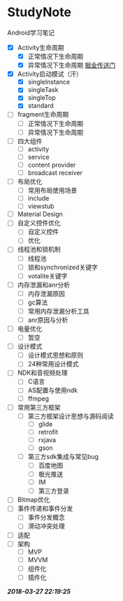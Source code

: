 # StudyNote
Android学习笔记
- [x] Activity生命周期
  - [x] 正常情况下生命周期
  - [x] 异常情况下生命周期
     [掘金传送门](https://juejin.im/post/5abb5cf751882555770c8561)
- [x] Activity启动模试（汗）
  - [x] singleInstance
  - [x] singleTask
  - [x] singleTop
  - [x] standard
- [ ] fragment生命周期  
   - [ ] 正常情况下生命周期  
   - [ ] 异常情况下生命周期 
- [ ] 四大组件
   - [ ] activity 
   - [ ] service
   - [ ] content provider
   - [ ] broadcast receiver
- [ ] 布局优化
   - [ ] 常用布局使用场景
   - [ ] include
   - [ ] viewstub
- [ ] Material Design
- [ ] 自定义控件优化
   - [ ] 自定义控件
   - [ ] 优化
- [ ] 线程池和锁机制
   - [ ] 线程池
   - [ ] 锁和synchronized关键字
   - [ ] votalite关键字
- [ ] 内存泄漏和anr分析
   - [ ] 内存泄漏原因
   - [ ] gc算法
   - [ ] 常用内存泄漏分析工具
   - [ ] anr原因与分析
- [ ] 电量优化
   - [ ] 暂空
- [ ] 设计模式
   - [ ] 设计模式思想和原则
   - [ ] 24种常用设计模式
- [ ] NDK和音视频处理
   - [ ] C语言
   - [ ] AS配置与使用ndk
   - [ ] ffmpeg
- [ ] 常用第三方框架
  - [ ] 第三方框架设计思想与源码阅读
     - [ ] glide
     - [ ] retrofit
     - [ ] rxjava
     - [ ] gson
  - [ ] 第三方sdk集成与常见bug
     - [ ] 百度地图
     - [ ] 极光推送
     - [ ]  IM
     - [ ] 第三方登录
- [ ] Bitmap优化
- [ ] 事件传递和事件分发
   - [ ] 事件分发概念
   - [ ] 滑动冲突处理
- [ ] 适配
- [ ] 架构
   - [ ]  MVP
   - [ ]  MVVM
   - [ ]  组件化
   - [ ]  插件化

***2018-03-27 22:19:25***
